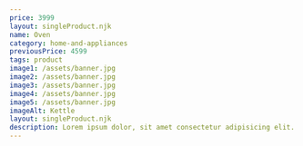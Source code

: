 ```yaml
---
price: 3999
layout: singleProduct.njk
name: Oven
category: home-and-appliances
previousPrice: 4599
tags: product
image1: /assets/banner.jpg
image2: /assets/banner.jpg
image3: /assets/banner.jpg
image4: /assets/banner.jpg
image5: /assets/banner.jpg
imageAlt: Kettle
layout: singleProduct.njk
description: Lorem ipsum dolor, sit amet consectetur adipisicing elit. Adipisci, sint aut. Est explicabo voluptatibus doloribus, cumque praesentium, similique debitis aliquam minima corporis reprehenderit doloremque asperiores! Illum sit debitis accusamus fugiat?
---
```


